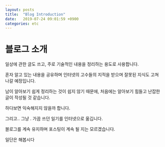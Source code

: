 ```yaml
---
layout: posts
title:  "Blog Introduction"
date:   2019-07-24 09:01:59 +0900
categories: etc
---
```


# 블로그 소개

일상에 관한 글도 쓰고, 주로 기술적인 내용을 정리하는 용도로 사용합니다.

혼자 알고 있는 내용을 공유하며 인터넷의 고수들의 지적을 받으며 잘못된 지식도 고쳐나갈 예정입니다.

남이 알아보기 쉽게 정리하는 것이 쉽지 않기 때문에, 처음에는 알아보기 힘들고 난잡한 글이 작성될 것 같습니다.

하다보면 익숙해지지 않을까 합니다.

그리고.. 그냥 . 가끔 쓰던 일기를 인터넷으로 옮깁니다.

블로그를 계속 유지하며 포스팅이 계속 될 지는 모르겠습니다. 

일단은 해봅시다